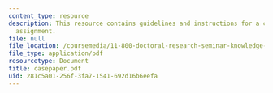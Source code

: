 ```yaml
---
content_type: resource
description: This resource contains guidelines and instructions for a case analysis
  assignment.
file: null
file_location: /coursemedia/11-800-doctoral-research-seminar-knowledge-in-the-public-arena-spring-2007/281c5a01256f3fa71541692d16b6eefa_casepaper.pdf
file_type: application/pdf
resourcetype: Document
title: casepaper.pdf
uid: 281c5a01-256f-3fa7-1541-692d16b6eefa
---
```

